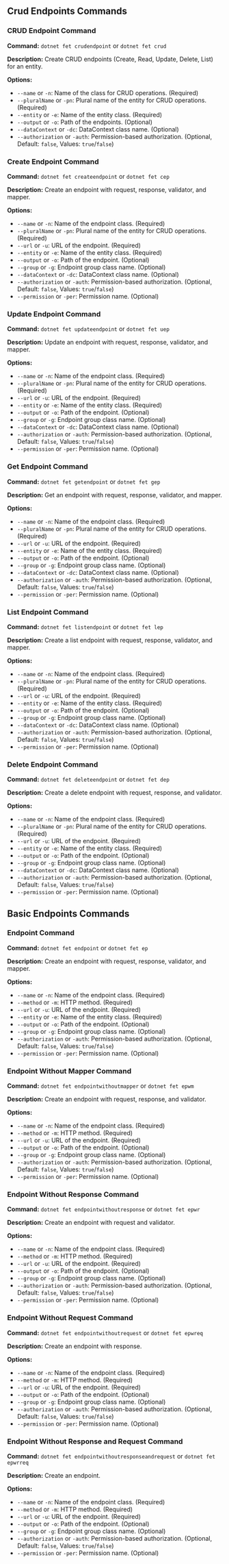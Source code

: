 ## Crud Endpoints Commands

### CRUD Endpoint Command

**Command:** `dotnet fet crudendpoint` or `dotnet fet crud`

**Description:** Create CRUD endpoints (Create, Read, Update, Delete, List) for an entity.

**Options:**
- `--name` or `-n`: Name of the class for CRUD operations. (Required)
- `--pluralName` or `-pn`: Plural name of the entity for CRUD operations. (Required)
- `--entity` or `-e`: Name of the entity class. (Required)
- `--output` or `-o`: Path of the endpoints. (Optional)
- `--dataContext` or `-dc`: DataContext class name. (Optional)
- `--authorization` or `-auth`: Permission-based authorization. (Optional, Default: `false`, Values: `true`/`false`)

### Create Endpoint Command

**Command:** `dotnet fet createendpoint` or `dotnet fet cep`

**Description:** Create an endpoint with request, response, validator, and mapper.

**Options:**
- `--name` or `-n`: Name of the endpoint class. (Required)
- `--pluralName` or `-pn`: Plural name of the entity for CRUD operations. (Required)
- `--url` or `-u`: URL of the endpoint. (Required)
- `--entity` or `-e`: Name of the entity class. (Required)
- `--output` or `-o`: Path of the endpoint. (Optional)
- `--group` or `-g`: Endpoint group class name. (Optional)
- `--dataContext` or `-dc`: DataContext class name. (Optional)
- `--authorization` or `-auth`: Permission-based authorization. (Optional, Default: `false`, Values: `true`/`false`)
- `--permission` or `-per`: Permission name. (Optional)

### Update Endpoint Command

**Command:** `dotnet fet updateendpoint` or `dotnet fet uep`

**Description:** Update an endpoint with request, response, validator, and mapper.

**Options:**
- `--name` or `-n`: Name of the endpoint class. (Required)
- `--pluralName` or `-pn`: Plural name of the entity for CRUD operations. (Required)
- `--url` or `-u`: URL of the endpoint. (Required)
- `--entity` or `-e`: Name of the entity class. (Required)
- `--output` or `-o`: Path of the endpoint. (Optional)
- `--group` or `-g`: Endpoint group class name. (Optional)
- `--dataContext` or `-dc`: DataContext class name. (Optional)
- `--authorization` or `-auth`: Permission-based authorization. (Optional, Default: `false`, Values: `true`/`false`)
- `--permission` or `-per`: Permission name. (Optional)

### Get Endpoint Command

**Command:** `dotnet fet getendpoint` or `dotnet fet gep`

**Description:** Get an endpoint with request, response, validator, and mapper.

**Options:**
- `--name` or `-n`: Name of the endpoint class. (Required)
- `--pluralName` or `-pn`: Plural name of the entity for CRUD operations. (Required)
- `--url` or `-u`: URL of the endpoint. (Required)
- `--entity` or `-e`: Name of the entity class. (Required)
- `--output` or `-o`: Path of the endpoint. (Optional)
- `--group` or `-g`: Endpoint group class name. (Optional)
- `--dataContext` or `-dc`: DataContext class name. (Optional)
- `--authorization` or `-auth`: Permission-based authorization. (Optional, Default: `false`, Values: `true`/`false`)
- `--permission` or `-per`: Permission name. (Optional)

### List Endpoint Command

**Command:** `dotnet fet listendpoint` or `dotnet fet lep`

**Description:** Create a list endpoint with request, response, validator, and mapper.

**Options:**
- `--name` or `-n`: Name of the endpoint class. (Required)
- `--pluralName` or `-pn`: Plural name of the entity for CRUD operations. (Required)
- `--url` or `-u`: URL of the endpoint. (Required)
- `--entity` or `-e`: Name of the entity class. (Required)
- `--output` or `-o`: Path of the endpoint. (Optional)
- `--group` or `-g`: Endpoint group class name. (Optional)
- `--dataContext` or `-dc`: DataContext class name. (Optional)
- `--authorization` or `-auth`: Permission-based authorization. (Optional, Default: `false`, Values: `true`/`false`)
- `--permission` or `-per`: Permission name. (Optional)

### Delete Endpoint Command

**Command:** `dotnet fet deleteendpoint` or `dotnet fet dep`

**Description:** Create a delete endpoint with request, response, and validator.

**Options:**
- `--name` or `-n`: Name of the endpoint class. (Required)
- `--pluralName` or `-pn`: Plural name of the entity for CRUD operations. (Required)
- `--url` or `-u`: URL of the endpoint. (Required)
- `--entity` or `-e`: Name of the entity class. (Required)
- `--output` or `-o`: Path of the endpoint. (Optional)
- `--group` or `-g`: Endpoint group class name. (Optional)
- `--dataContext` or `-dc`: DataContext class name. (Optional)
- `--authorization` or `-auth`: Permission-based authorization. (Optional, Default: `false`, Values: `true`/`false`)
- `--permission` or `-per`: Permission name. (Optional)

## Basic Endpoints Commands

### Endpoint Command

**Command:** `dotnet fet endpoint` or `dotnet fet ep`

**Description:** Create an endpoint with request, response, validator, and mapper.

**Options:**
- `--name` or `-n`: Name of the endpoint class. (Required)
- `--method` or `-m`: HTTP method. (Required)
- `--url` or `-u`: URL of the endpoint. (Required)
- `--entity` or `-e`: Name of the entity class. (Required)
- `--output` or `-o`: Path of the endpoint. (Optional)
- `--group` or `-g`: Endpoint group class name. (Optional)
- `--authorization` or `-auth`: Permission-based authorization. (Optional, Default: `false`, Values: `true`/`false`)
- `--permission` or `-per`: Permission name. (Optional)

### Endpoint Without Mapper Command

**Command:** `dotnet fet endpointwithoutmapper` or `dotnet fet epwm`

**Description:** Create an endpoint with request, response, and validator.

**Options:**
- `--name` or `-n`: Name of the endpoint class. (Required)
- `--method` or `-m`: HTTP method. (Required)
- `--url` or `-u`: URL of the endpoint. (Required)
- `--output` or `-o`: Path of the endpoint. (Optional)
- `--group` or `-g`: Endpoint group class name. (Optional)
- `--authorization` or `-auth`: Permission-based authorization. (Optional, Default: `false`, Values: `true`/`false`)
- `--permission` or `-per`: Permission name. (Optional)

### Endpoint Without Response Command

**Command:** `dotnet fet endpointwithoutresponse` or `dotnet fet epwr`

**Description:** Create an endpoint with request and validator.

**Options:**
- `--name` or `-n`: Name of the endpoint class. (Required)
- `--method` or `-m`: HTTP method. (Required)
- `--url` or `-u`: URL of the endpoint. (Required)
- `--output` or `-o`: Path of the endpoint. (Optional)
- `--group` or `-g`: Endpoint group class name. (Optional)
- `--authorization` or `-auth`: Permission-based authorization. (Optional, Default: `false`, Values: `true`/`false`)
- `--permission` or `-per`: Permission name. (Optional)

### Endpoint Without Request Command

**Command:** `dotnet fet endpointwithoutrequest` or `dotnet fet epwreq`

**Description:** Create an endpoint with response.

**Options:**
- `--name` or `-n`: Name of the endpoint class. (Required)
- `--method` or `-m`: HTTP method. (Required)
- `--url` or `-u`: URL of the endpoint. (Required)
- `--output` or `-o`: Path of the endpoint. (Optional)
- `--group` or `-g`: Endpoint group class name. (Optional)
- `--authorization` or `-auth`: Permission-based authorization. (Optional, Default: `false`, Values: `true`/`false`)
- `--permission` or `-per`: Permission name. (Optional)

### Endpoint Without Response and Request Command

**Command:** `dotnet fet endpointwithoutresponseandrequest` or `dotnet fet epwrreq`

**Description:** Create an endpoint.

**Options:**
- `--name` or `-n`: Name of the endpoint class. (Required)
- `--method` or `-m`: HTTP method. (Required)
- `--url` or `-u`: URL of the endpoint. (Required)
- `--output` or `-o`: Path of the endpoint. (Optional)
- `--group` or `-g`: Endpoint group class name. (Optional)
- `--authorization` or `-auth`: Permission-based authorization. (Optional, Default: `false`, Values: `true`/`false`)
- `--permission` or `-per`: Permission name. (Optional)